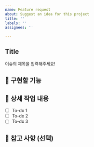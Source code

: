 ```yaml
---
name: Feature request
about: Suggest an idea for this project
title: ''
labels: ''
assignees: ''

---
```


## Title

이슈의 제목을 입력해주세요!

## 🤷 구현할 기능

## 🔨 상세 작업 내용

- [ ] To-do 1
- [ ] To-do 2
- [ ] To-do 3

## 📄 참고 사항 (선택)

<!-- Projects에 New 생성을 하셨나요 ??? -->
